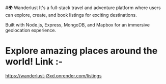 #🌍 Wanderlust
       It's a full-stack travel and adventure platform where users can explore, create, and book listings for exciting destinations. 

Built with Node.js, Express, MongoDB, and Mapbox for an immersive geolocation experience.

# Explore amazing places around the world! Link :- 
https://wanderlust-j3xd.onrender.com/listings


